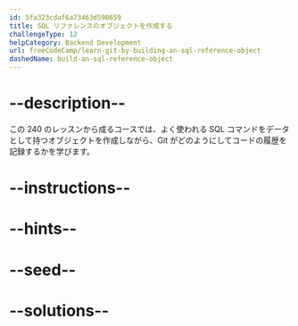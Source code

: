 ```yaml
---
id: 5fa323cdaf6a73463d590659
title: SQL リファレンスのオブジェクトを作成する
challengeType: 12
helpCategory: Backend Development
url: freeCodeCamp/learn-git-by-building-an-sql-reference-object
dashedName: build-an-sql-reference-object
---
```


# --description--

この 240 のレッスンから成るコースでは、よく使われる SQL コマンドをデータとして持つオブジェクトを作成しながら、Git がどのようにしてコードの履歴を記録するかを学びます。

# --instructions--

# --hints--

# --seed--

# --solutions--
